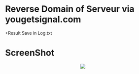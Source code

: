 **Reverse Domain of Serveur via yougetsignal.com**
========================================

+Result Save in Log.txt

**ScreenShot**
=================
<p align="center"><img src="https://cloud.githubusercontent.com/assets/8810334/4935969/4eaf470c-65b3-11e4-8265-4d4a566fe0c5.png" /></p>
